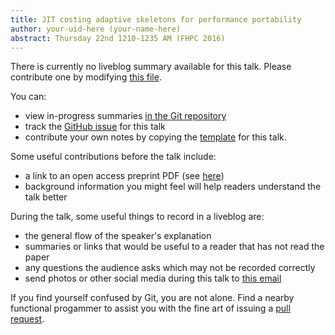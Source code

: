 ```yaml
---
title: JIT costing adaptive skeletons for performance portability
author: your-uid-here (your-name-here)
abstract: Thursday 22nd 1210-1235 AM (FHPC 2016)
---
```


There is currently no liveblog summary available for this talk. Please contribute one by modifying [this file](https://github.com/ocamllabs/icfp2016-blog/blob/master/FHPC/jit-costing-adaptive-skeletons.md).

You can:
* view in-progress summaries [in the Git repository](https://github.com/ocamllabs/icfp2016-blog/tree/master/FHPC/jit-costing-adaptive-skeletons/)
* track the [GitHub issue](https://github.com/ocamllabs/icfp2016-blog/issues/106) for this talk
* contribute your own notes by copying the [template](jit-costing-adaptive-skeletons/template.md) for this talk.

Some useful contributions before the talk include:
* a link to an open access preprint PDF (see [here](https://github.com/gasche/icfp2016-papers))
* background information you might feel will help readers understand the talk better

During the talk, some useful things to record in a liveblog are:
* the general flow of the speaker's explanation
* summaries or links that would be useful to a reader that has not read the paper
* any questions the audience asks which may not be recorded correctly
* send photos or other social media during this talk to [this email](mailto:icfp16.photos@gmail.com?subject=FHPC:jit-costing-adaptive-skeletons)

If you find yourself confused by Git, you are not alone. Find a nearby functional progammer
to assist you with the fine art of issuing a [pull request](https://help.github.com/articles/about-pull-requests/).

